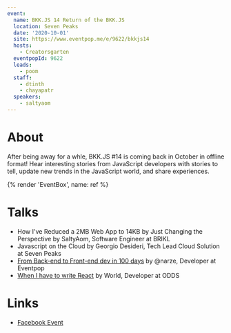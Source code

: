 ```yaml
---
event:
  name: BKK.JS 14 Return of the BKK.JS
  location: Seven Peaks
  date: '2020-10-01'
  site: https://www.eventpop.me/e/9622/bkkjs14
  hosts:
    - Creatorsgarten
  eventpopId: 9622
  leads:
    - poom
  staff:
    - dtinth
    - chayapatr
  speakers:
    - saltyaom
---
```


# About

After being away for a whle, BKK.JS #14 is coming back in October in offline format! Hear interesting stories from JavaScript developers with stories to tell, update new trends in the JavaScript world, and share experiences.

{% render 'EventBox', name: ref %}

# Talks

- How I've Reduced a 2MB Web App to 14KB by Just Changing the Perspective by SaltyAom, Software Engineer at BRIKL
- Javascript on the Cloud by Georgio Desideri, Tech Lead Cloud Solution at Seven Peaks
- [From Back-end to Front-end dev in 100 days](https://youtu.be/_34exj5Q7ec?t=1517) by @narze, Developer at Eventpop
- [When I have to write React](https://youtu.be/_34exj5Q7ec?t=2938) by World, Developer at ODDS

# Links

- [Facebook Event](https://www.facebook.com/events/348223013213549/)
